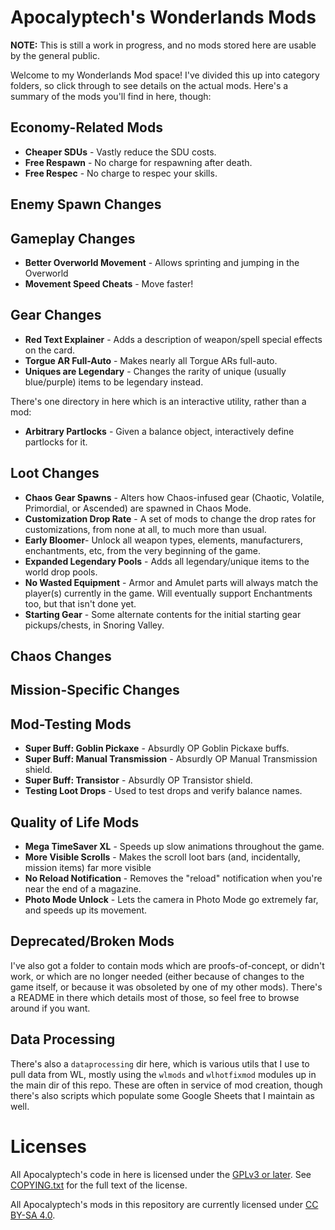 Apocalyptech's Wonderlands Mods
===============================

**NOTE:** This is still a work in progress, and no mods stored here are
usable by the general public.

Welcome to my Wonderlands Mod space!  I've divided this up into category
folders, so click through to see details on the actual mods.  Here's a summary
of the mods you'll find in here, though:

## Economy-Related Mods

- **Cheaper SDUs** - Vastly reduce the SDU costs.
- **Free Respawn** - No charge for respawning after death.
- **Free Respec** - No charge to respec your skills.

## Enemy Spawn Changes

## Gameplay Changes

- **Better Overworld Movement** - Allows sprinting and jumping in the Overworld
- **Movement Speed Cheats** - Move faster!

## Gear Changes

- **Red Text Explainer** - Adds a description of weapon/spell special effects on the card.
- **Torgue AR Full-Auto** - Makes nearly all Torgue ARs full-auto.
- **Uniques are Legendary** - Changes the rarity of unique (usually blue/purple) items
  to be legendary instead.

There's one directory in here which is an interactive utility, rather
than a mod:

- **Arbitrary Partlocks** - Given a balance object, interactively define partlocks for it.

## Loot Changes

- **Chaos Gear Spawns** - Alters how Chaos-infused gear (Chaotic, Volatile, Primordial,
  or Ascended) are spawned in Chaos Mode.
- **Customization Drop Rate** - A set of mods to change the drop rates for customizations,
  from none at all, to much more than usual.
- **Early Bloomer**- Unlock all weapon types, elements, manufacturers,
  enchantments, etc, from the very beginning of the game.
- **Expanded Legendary Pools** - Adds all legendary/unique items to the world drop pools.
- **No Wasted Equipment** - Armor and Amulet parts will always match the player(s)
  currently in the game.  Will eventually support Enchantments too, but that isn't done yet.
- **Starting Gear** - Some alternate contents for the initial starting
  gear pickups/chests, in Snoring Valley.

## Chaos Changes

## Mission-Specific Changes

## Mod-Testing Mods

- **Super Buff: Goblin Pickaxe** - Absurdly OP Goblin Pickaxe buffs.
- **Super Buff: Manual Transmission** - Absurdly OP Manual Transmission shield.
- **Super Buff: Transistor** - Absurdly OP Transistor shield.
- **Testing Loot Drops** - Used to test drops and verify balance names.

## Quality of Life Mods

- **Mega TimeSaver XL** - Speeds up slow animations throughout the game.
- **More Visible Scrolls** - Makes the scroll loot bars (and, incidentally,
  mission items) far more visible
- **No Reload Notification** - Removes the "reload" notification when you're
  near the end of a magazine.
- **Photo Mode Unlock** - Lets the camera in Photo Mode go extremely far, and
  speeds up its movement.

## Deprecated/Broken Mods

I've also got a folder to contain mods which are proofs-of-concept, or didn't
work, or which are no longer needed (either because of changes to the game itself,
or because it was obsoleted by one of my other mods).  There's a README in there
which details most of those, so feel free to browse around if you want.

## Data Processing

There's also a `dataprocessing` dir here, which is various utils that I use to
pull data from WL, mostly using the `wlmods` and `wlhotfixmod` modules up
in the main dir of this repo.  These are often in service of mod creation, though
there's also scripts which populate some Google Sheets that I maintain as well.

Licenses
========

All Apocalyptech's code in here is licensed under the
[GPLv3 or later](https://www.gnu.org/licenses/quick-guide-gplv3.html).
See [COPYING.txt](COPYING.txt) for the full text of the license.

All Apocalyptech's mods in this repository are currently licensed under
[CC BY-SA 4.0](https://creativecommons.org/licenses/by-sa/4.0/).

